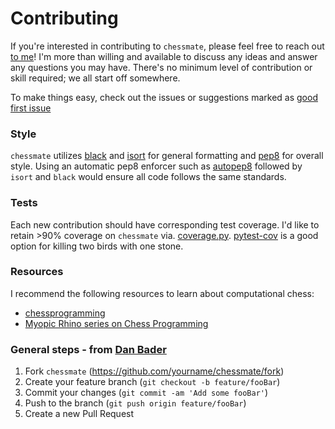 # Contributing

If you're interested in contributing to `chessmate`, please feel free to reach
out [to me](mailto:jiaming.justin.chen@gmail.com)! I'm more than willing and available to discuss any ideas and answer any questions you may have. There's no minimum level of contribution or skill required; we all start off somewhere.

To make things easy, check out the issues or suggestions marked as [good first issue](https://github.com/sansona/chessmate/issues?q=is%3Aissue+is%3Aopen+label%3A%22good+first+issue%22) 

### Style
`chessmate` utilizes [black](https://github.com/psf/black) and [isort](https://github.com/timothycrosley/isort) for general formatting and [pep8](https://www.python.org/dev/peps/pep-0008/) for overall style. Using an automatic pep8 enforcer such as [autopep8](https://pypi.org/project/autopep8/) followed by `isort` and `black` would ensure all code follows the same standards.

### Tests
Each new contribution should have corresponding test coverage. I'd like to retain >90% coverage on ```chessmate``` via. [coverage.py](https://coverage.readthedocs.io/en/coverage-5.1/). [pytest-cov](https://pypi.org/project/pytest-cov/) is a good option for killing two birds with one stone.

### Resources
I recommend the following resources to learn about computational chess:
  - [chessprogramming](https://www.chessprogramming.org/Main_Page)
  - [Myopic Rhino series on Chess Programming](https://www.gamedev.net/articles/programming/artificial-intelligence/chess-programming-part-i-getting-started-r1014/)

### General steps - from [Dan Bader](https://github.com/dbader/readme-template)
  1. Fork ```chessmate``` (https://github.com/yourname/chessmate/fork)
  2. Create your feature branch (```git checkout -b feature/fooBar```)
  3. Commit your changes (```git commit -am 'Add some fooBar'```)
  4. Push to the branch (```git push origin feature/fooBar```)
  5. Create a new Pull Request

